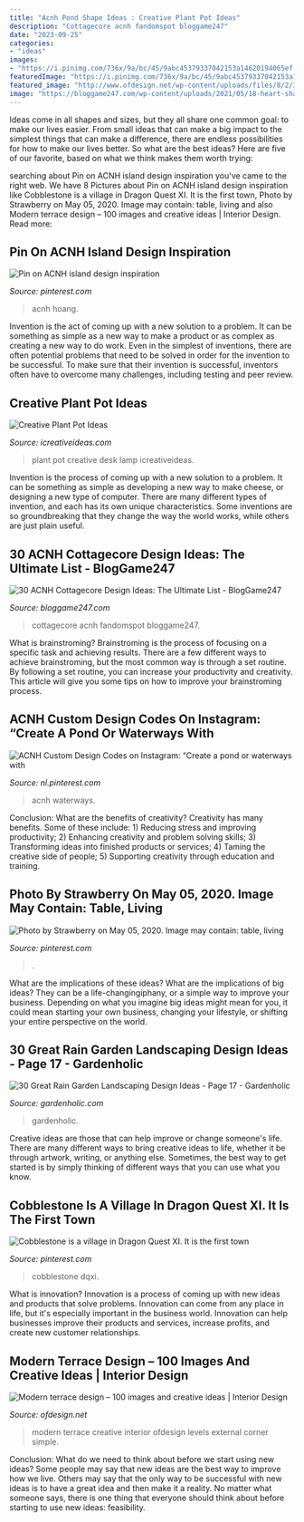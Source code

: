 ```yaml
---
title: "Acnh Pond Shape Ideas : Creative Plant Pot Ideas"
description: "Cottagecore acnh fandomspot bloggame247"
date: "2023-09-25"
categories:
- "ideas"
images:
- "https://i.pinimg.com/736x/9a/bc/45/9abc45379337042153a14620194065ef.jpg"
featuredImage: "https://i.pinimg.com/736x/9a/bc/45/9abc45379337042153a14620194065ef.jpg"
featured_image: "http://www.ofdesign.net/wp-content/uploads/files/8/2/3/modern-terrace-design-100-images-and-creative-ideas-24-823.jpg"
image: "https://bloggame247.com/wp-content/uploads/2021/05/18-heart-shaped-lake-cottagecore.jpg"
---
```



Ideas come in all shapes and sizes, but they all share one common goal: to make our lives easier. From small ideas that can make a big impact to the simplest things that can make a difference, there are endless possibilities for how to make our lives better. So what are the best ideas? Here are five of our favorite, based on what we think makes them worth trying: 

	

		
searching about Pin on ACNH island design inspiration you've came to the right web. We have 8 Pictures about Pin on ACNH island design inspiration like Cobblestone is a village in Dragon Quest XI. It is the first town, Photo by Strawberry on May 05, 2020. Image may contain: table, living and also Modern terrace design – 100 images and creative ideas | Interior Design. Read more:
		
    
## Pin On ACNH Island Design Inspiration

<img loading=lazy src="https://i.pinimg.com/736x/3b/b5/45/3bb54512c71e3e40a21921039fad0668.jpg" onerror="this.onerror=null;this.src='https://tse2.mm.bing.net/th?id=OIP.RdwYZh_89z704USKo8nfKQHaEK&amp;pid=15.1';" alt="Pin on ACNH island design inspiration">

_Source: pinterest.com_

>acnh hoang. 

	

Invention is the act of coming up with a new solution to a problem. It can be something as simple as a new way to make a product or as complex as creating a new way to do work. Even in the simplest of inventions, there are often potential problems that need to be solved in order for the invention to be successful. To make sure that their invention is successful, inventors often have to overcome many challenges, including testing and peer review.

    
## Creative Plant Pot Ideas

<img loading=lazy src="https://www.icreativeideas.com/wp-content/uploads/2014/02/2.jpg" onerror="this.onerror=null;this.src='https://tse1.mm.bing.net/th?id=OIP.HxuKxmxxl4wC4spQX3wpbQHaKy&amp;pid=15.1';" alt="Creative Plant Pot Ideas">

_Source: icreativeideas.com_

>plant pot creative desk lamp icreativeideas. 

	

Invention is the process of coming up with a new solution to a problem. It can be something as simple as developing a new way to make cheese, or designing a new type of computer. There are many different types of invention, and each has its own unique characteristics. Some inventions are so groundbreaking that they change the way the world works, while others are just plain useful.

    
## 30 ACNH Cottagecore Design Ideas: The Ultimate List - BlogGame247

<img loading=lazy src="https://bloggame247.com/wp-content/uploads/2021/05/18-heart-shaped-lake-cottagecore.jpg" onerror="this.onerror=null;this.src='https://tse2.mm.bing.net/th?id=OIP.UyJY9kaq9oVZYwZ7N-GCCgHaEK&amp;pid=15.1';" alt="30 ACNH Cottagecore Design Ideas: The Ultimate List - BlogGame247">

_Source: bloggame247.com_

>cottagecore acnh fandomspot bloggame247. 

	

What is brainstroming? Brainstroming is the process of focusing on a specific task and achieving results. There are a few different ways to achieve brainstroming, but the most common way is through a set routine. By following a set routine, you can increase your productivity and creativity. This article will give you some tips on how to improve your brainstroming process.

    
## ACNH Custom Design Codes On Instagram: “Create A Pond Or Waterways With

<img loading=lazy src="https://i.pinimg.com/originals/9b/95/eb/9b95eb03d753271e2279e845356b8852.jpg" onerror="this.onerror=null;this.src='https://tse1.mm.bing.net/th?id=OIP.ogRbvCVqcTBCd8F8LtWVDQHaHa&amp;pid=15.1';" alt="ACNH Custom Design Codes on Instagram: “Create a pond or waterways with">

_Source: nl.pinterest.com_

>acnh waterways. 

	

Conclusion: What are the benefits of creativity?
Creativity has many benefits. Some of these include: 1) Reducing stress and improving productivity; 2) Enhancing creativity and problem solving skills; 3) Transforming ideas into finished products or services; 4) Taming the creative side of people; 5) Supporting creativity through education and training.

    
## Photo By Strawberry On May 05, 2020. Image May Contain: Table, Living

<img loading=lazy src="https://i.pinimg.com/736x/9a/bc/45/9abc45379337042153a14620194065ef.jpg" onerror="this.onerror=null;this.src='https://tse4.mm.bing.net/th?id=OIP.RMRtFPZceVXwoy6c8U0PWgHaEK&amp;pid=15.1';" alt="Photo by Strawberry on May 05, 2020. Image may contain: table, living">

_Source: pinterest.com_

>. 

	

What are the implications of these ideas?
What are the implications of big ideas? They can be a life-changingiphany, or a simple way to improve your business. Depending on what you imagine big ideas might mean for you, it could mean starting your own business, changing your lifestyle, or shifting your entire perspective on the world.

    
## 30 Great Rain Garden Landscaping Design Ideas - Page 17 - Gardenholic

<img loading=lazy src="https://gardenholic.com/wp-content/uploads/2019/12/rain-garden-design-ideas17.jpg" onerror="this.onerror=null;this.src='https://tse2.mm.bing.net/th?id=OIP.EeSmzryh6UePLTz4a_AnCwHaLH&amp;pid=15.1';" alt="30 Great Rain Garden Landscaping Design Ideas - Page 17 - Gardenholic">

_Source: gardenholic.com_

>gardenholic. 

	

Creative ideas are those that can help improve or change someone's life. There are many different ways to bring creative ideas to life, whether it be through artwork, writing, or anything else. Sometimes, the best way to get started is by simply thinking of different ways that you can use what you know.

    
## Cobblestone Is A Village In Dragon Quest XI. It Is The First Town

<img loading=lazy src="https://i.pinimg.com/736x/6b/e0/62/6be0620ca68eeb2ccc22b19accb01c73.jpg" onerror="this.onerror=null;this.src='https://tse2.mm.bing.net/th?id=OIP.BcIfW82B2DEXOESuHrQVmwHaGe&amp;pid=15.1';" alt="Cobblestone is a village in Dragon Quest XI. It is the first town">

_Source: pinterest.com_

>cobblestone dqxi. 

	

What is innovation?
Innovation is a process of coming up with new ideas and products that solve problems. Innovation can come from any place in life, but it's especially important in the business world. Innovation can help businesses improve their products and services, increase profits, and create new customer relationships.

    
## Modern Terrace Design – 100 Images And Creative Ideas | Interior Design

<img loading=lazy src="http://www.ofdesign.net/wp-content/uploads/files/8/2/3/modern-terrace-design-100-images-and-creative-ideas-24-823.jpg" onerror="this.onerror=null;this.src='https://tse3.mm.bing.net/th?id=OIP.Z8VKHOVRQfS0KGstpZEGmgHaLW&amp;pid=15.1';" alt="Modern terrace design – 100 images and creative ideas | Interior Design">

_Source: ofdesign.net_

>modern terrace creative interior ofdesign levels external corner simple. 

	

Conclusion: What do we need to think about before we start using new ideas?
Some people may say that new ideas are the best way to improve how we live. Others may say that the only way to be successful with new ideas is to have a great idea and then make it a reality. No matter what someone says, there is one thing that everyone should think about before starting to use new ideas: feasibility.

